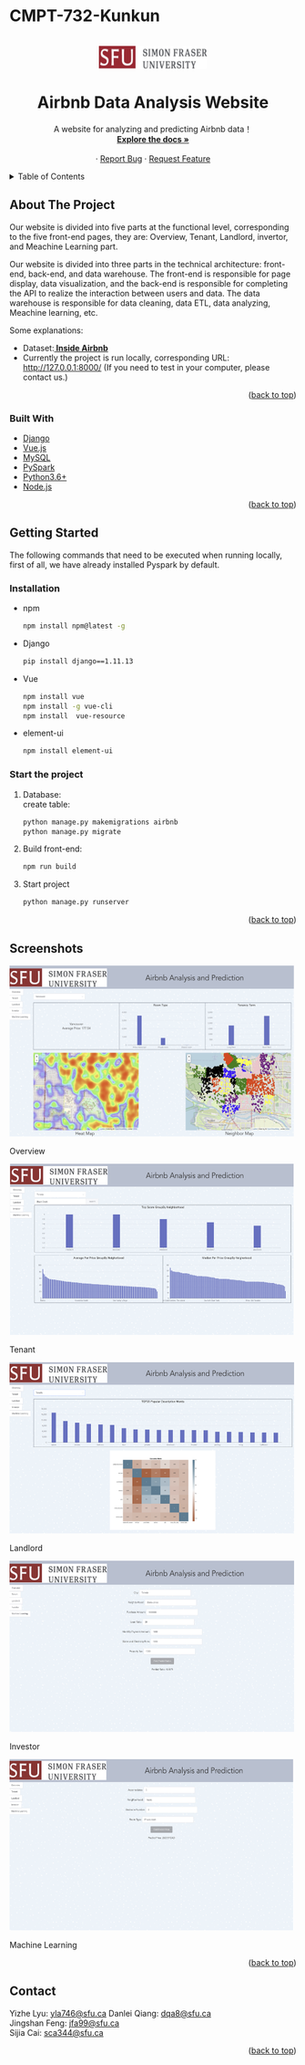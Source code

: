 # CMPT-732-Kunkun

<div id="top"></div>



<!-- PROJECT LOGO -->
<br />
<div align="center">
  <a href="">
    <img src="frontend/static/234.jpeg" alt="Logo" width="190" height="40">
  </a>

  <h1 align="center">Airbnb Data Analysis Website</h1>

  <p align="center">
    A website for analyzing and predicting Airbnb data！
    <br />
    <a href="https://csil-git1.cs.surrey.sfu.ca/yla746/cmpt-732-kunkun"><strong>Explore the docs »</strong></a>
    <br />
    <br />
    ·
    <a href="https://csil-git1.cs.surrey.sfu.ca/yla746/cmpt-732-kunkun/issues">Report Bug</a>
    ·
    <a href="https://csil-git1.cs.surrey.sfu.ca/yla746/cmpt-732-kunkun/issues">Request Feature</a>
  </p>
</div>



<!-- TABLE OF CONTENTS -->
<details>
  <summary>Table of Contents</summary>
  <ol>
    <li>
      <a href="#about-the-project">About The Project</a>
      <ul>
        <li><a href="#built-with">Built With</a></li>
      </ul>
    </li>
    <li>
      <a href="#getting-started">Getting Started</a>
      <ul>
        <li><a href="#installation">Installation</a></li>
        <li><a href="#start-the-project">Start the project</a></li>
      </ul>
    </li>
    <li><a href="#screenshots">Screenshots</a></li>
    <li><a href="#contact">Contact</a></li>
  </ol>
</details>



<!-- ABOUT THE PROJECT -->
## About The Project
Our website is divided into five parts at the functional level, corresponding to the five front-end pages, they are: Overview, Tenant, Landlord, invertor, and Meachine Learning part.

Our website is divided into three parts in the technical architecture: front-end, back-end, and data warehouse. The front-end is responsible for page display, data visualization, and the back-end is responsible for completing the API to realize the interaction between users and data. The data warehouse is responsible for data cleaning, data ETL, data analyzing, Meachine learning, etc.

Some explanations:
* Dataset:<a href="http://insideairbnb.com/get-the-data.html"><strong> Inside Airbnb</strong></a> 
* Currently the project is run locally, corresponding URL: http://127.0.0.1:8000/ (If you need to test in your computer, please contact us.)



<p align="right">(<a href="#top">back to top</a>)</p>



### Built With


* [Django](https://www.djangoproject.com/)
* [Vue.js](https://vuejs.org/)
* [MySQL](https://www.mysql.com/)
* [PySpark](https://spark.apache.org/docs/latest/api/python/index.html)
* [Python3.6+](https://www.python.org/)
* [Node.js](https://nodejs.org/en/)

<p align="right">(<a href="#top">back to top</a>)</p>



<!-- GETTING STARTED -->
## Getting Started

The following commands that need to be executed when running locally, first of all, we have already installed Pyspark by default.

### Installation

* npm
  ```sh
  npm install npm@latest -g
  ```
* Django
  ```sh
  pip install django==1.11.13
  ```
* Vue
  ```sh
  npm install vue
  npm install -g vue-cli
  npm install  vue-resource 
  ```
* element-ui
  ```sh
  npm install element-ui 
  ```


### Start the project

1. Database:  
   create table:
   ```sh
   python manage.py makemigrations airbnb
   python manage.py migrate
   ```
2. Build front-end:
   ```sh
   npm run build
   ```
3. Start project
   ```sh
   python manage.py runserver
   ```

<p align="right">(<a href="#top">back to top</a>)</p>



<!-- USAGE EXAMPLES -->
## Screenshots
<img src="frontend/static/1.png" alt="Logo" width="500" height="300">
<p>Overview</p>
<img src="frontend/static/2.png" alt="Logo" width="500" height="300">
<p>Tenant</p>
<img src="frontend/static/3.png" alt="Logo" width="500" height="300">
<p>Landlord</p>
<img src="frontend/static/4.png" alt="Logo" width="500" height="300">
<p>Investor</p>
<img src="frontend/static/5.png" alt="Logo" width="500" height="300">
<p>Machine Learning</p>


<p align="right">(<a href="#top">back to top</a>)</p>


<!-- CONTACT -->
## Contact

Yizhe Lyu: yla746@sfu.ca
Danlei Qiang: dqa8@sfu.ca  
Jingshan Feng: jfa99@sfu.ca   
Sijia Cai: sca344@sfu.ca  


<p align="right">(<a href="#top">back to top</a>)</p>



